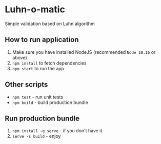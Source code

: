 # Luhn-o-matic

Simple validation based on Luhn algorithm

## How to run application

1. Make sure you have installed NodeJS (recommended `Node 10.16` or above)
2. `npm install` to fetch dependencies
3. `npm start` to run the app

## Other scripts

- `npm test` - run unit tests
- `npm build` - build production bundle

## Run production bundle

1. `npm install -g serve` - if you don't have it
2. `serve -s build` - enjoy
